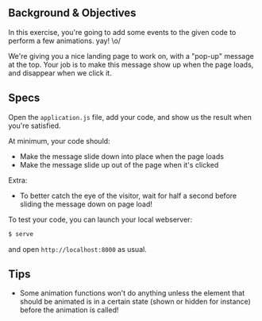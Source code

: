 ## Background & Objectives

In this exercise, you're going to add some events to the given code to perform
a few animations. yay! \o/

We're giving you a nice landing page to work on, with a "pop-up" message at the
top.
Your job is to make this message show up when the page loads, and disappear when
we click it.


## Specs

Open the `application.js` file, add your code, and show us the result when you're
satisfied.

At minimum, your code should:

* Make the message slide down into place when the page loads
* Make the message slide up out of the page when it's clicked


Extra:

* To better catch the eye of the visitor, wait for half a second before sliding
the message down on page load!



To test your code, you can launch your local webserver:

```bash
$ serve
```

and open `http://localhost:8000` as usual.


## Tips

* Some animation functions won't do anything unless the element that should be
animated is in a certain state (shown or hidden for instance) before the animation
is called!
